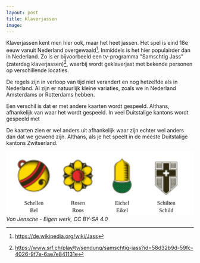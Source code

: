 ```yaml
---
layout: post
title: Klaverjassen
image:
---
```


Klaverjassen kent men hier ook, maar het heet jassen. Het spel is eind 18e eeuw vanuit Nederland overgewaaid[^1]. Inmiddels is het hier populairder dan in Nederland. Zo is er bijvoorbeeld een tv-programma "Samschtig Jass" (zaterdag klaverjassen)[^2], waarbij wordt geklaverjast met bekende personen op verschillende locaties.

De regels zijn in verloop van tijd niet verandert en nog hetzelfde als in Nederland. Al zijn er natuurlijk kleine variaties, zoals we in Nederland Amsterdams or Rotterdams hebben.

Een verschil is dat er met andere kaarten wordt gespeeld. Althans, afhankelijk van waar het wordt gespeeld. In veel Duitstalige kantons wordt gespeeld met

De kaarten zien er wel anders uit afhankelijk waar zijn echter wel anders dan dat we gewend zijn. Althans, als je het speelt in de meeste Duitstalige kantons Zwitserland.

![](assets/jassen-1.svg)
_Von Jensche - Eigen werk, CC BY-SA 4.0_

[^1]: <https://de.wikipedia.org/wiki/Jass>
[^2]: https://www.srf.ch/play/tv/sendung/samschtig-jass?id=58d32b9d-59fc-4026-9f7e-6ae7e841131e
